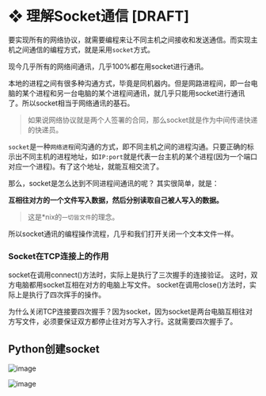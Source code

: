 # ❖ 理解Socket通信 [DRAFT]

要实现所有的网络协议，就需要编程来让不同主机之间接收和发送通信。而实现主机之间通信的编程方式，就是采用`socket`方式。

现今几乎所有的网络间通讯，几乎100%都在用socket进行通讯。

本地的进程之间有很多种沟通方式，毕竟是同机器内。但是网路进程间，即一台电脑的某个进程和另一台电脑的某个进程间通讯，就几乎只能用socket进行通讯了。所以socket相当于网络通讯的基石。

> 如果说网络协议就是两个人签署的合同，那么socket就是作为中间传递快递的快递员。

`socket`是一种`网络进程`间沟通的方式，即不同主机之间的进程沟通。只要正确的标示出不同主机的进程地址，如`IP:port`就是代表一台主机的某个进程(因为一个端口对应一个进程)。有了这个地址，就能互相交流了。

那么，socket是怎么达到不同进程间通讯的呢？
其实很简单，就是：

**互相往对方的一个文件写入数据，然后分别读取自己被人写入的数据。**

> 这是*nix的`一切皆文件`的理念。

所以socket通讯的编程操作流程，几乎和我们打开关闭一个文本文件一样。

### Socket在TCP连接上的作用

socket在调用connect()方法时，实际上是执行了三次握手的连接验证。
这时，双方电脑都用socket互相在对方的电脑上写文件。
socket在调用close()方法时，实际上是执行了四次挥手的操作。

为什么关闭TCP连接要四次握手？因为socket，因为socket是两台电脑互相往对方写文件，必须要保证双方都停止往对方写入才行。这就需要四次握手了。

## Python创建socket

![image](https://user-images.githubusercontent.com/14041622/48402144-d1100000-e765-11e8-9cbc-52ac5d522140.png)

![image](https://user-images.githubusercontent.com/14041622/48402168-ebe27480-e765-11e8-88c8-b43a0e8a1cb3.png)
